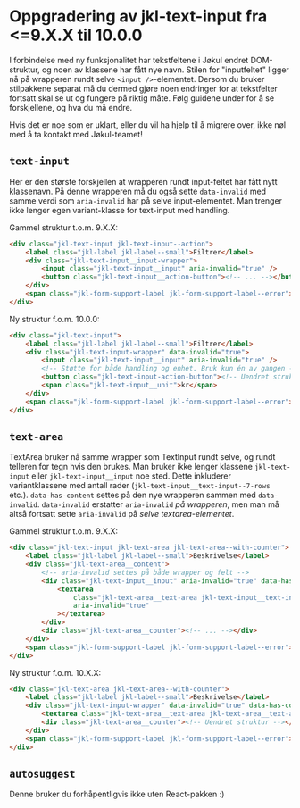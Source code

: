 # Oppgradering av jkl-text-input fra <=9.X.X til 10.0.0

I forbindelse med ny funksjonalitet har tekstfeltene i Jøkul endret DOM-struktur, og noen av klassene har fått nye navn. Stilen for "inputfeltet" ligger nå på wrapperen rundt selve `<input />`-elementet. Dersom du bruker stilpakkene separat må du dermed gjøre noen endringer for at tekstfelter fortsatt skal se ut og fungere på riktig måte. Følg guidene under for å se forskjellene, og hva du må endre.

Hvis det er noe som er uklart, eller du vil ha hjelp til å migrere over, ikke nøl med å ta kontakt med Jøkul-teamet!

## `text-input`

Her er den største forskjellen at wrapperen rundt input-feltet har fått nytt klassenavn. På denne wrapperen må du også sette `data-invalid` med samme verdi som `aria-invalid` har på selve input-elementet. Man trenger ikke lenger egen variant-klasse for text-input med handling.

Gammel struktur t.o.m. 9.X.X:

```html
<div class="jkl-text-input jkl-text-input--action">
    <label class="jkl-label jkl-label--small">Filtrer</label>
    <div class="jkl-text-input__input-wrapper">
        <input class="jkl-text-input__input" aria-invalid="true" />
        <button class="jkl-text-input__action-button"><!-- ... --></button>
    </div>
    <span class="jkl-form-support-label jkl-form-support-label--error">Feilmelding</span>
</div>
```

Ny struktur f.o.m. 10.0.0:

```html
<div class="jkl-text-input">
    <label class="jkl-label jkl-label--small">Filtrer</label>
    <div class="jkl-text-input-wrapper" data-invalid="true">
        <input class="jkl-text-input__input" aria-invalid="true" />
        <!-- Støtte for både handling og enhet. Bruk kun én av gangen -->
        <button class="jkl-text-input-action-button"><!-- Uendret struktur --></button>
        <span class="jkl-text-input__unit">kr</span>
    </div>
    <span class="jkl-form-support-label jkl-form-support-label--error">Feilmelding</span>
</div>
```

## `text-area`

TextArea bruker nå samme wrapper som TextInput rundt selve, og rundt telleren for tegn hvis den brukes. Man bruker ikke lenger klassene `jkl-text-input` eller `jkl-text-input__input` noe sted. Dette inkluderer variantklassene med antall rader (`jkl-text-input__text-input--7-rows` etc.). `data-has-content` settes på den nye wrapperen sammen med `data-invalid`. `data-invalid` erstatter `aria-invalid` _på wrapperen_, men man må altså fortsatt sette `aria-invalid` på _selve textarea-elementet_.

Gammel struktur t.o.m. 9.X.X:

```html
<div class="jkl-text-input jkl-text-area jkl-text-area--with-counter">
    <label class="jkl-label jkl-label--small">Beskrivelse</label>
    <div class="jkl-text-area__content">
        <!-- aria-invalid settes på både wrapper og felt -->
        <div class="jkl-text-input__input" aria-invalid="true" data-has-content="true">
            <textarea
                class="jkl-text-area__text-area jkl-text-input__text-input--7-rows"
                aria-invalid="true"
            ></textarea>
        </div>
        <div class="jkl-text-area__counter"><!-- ... --></div>
    </div>
    <span class="jkl-form-support-label jkl-form-support-label--error">Feilmelding</span>
</div>
```

Ny struktur f.o.m. 10.X.X:

```html
<div class="jkl-text-area jkl-text-area--with-counter">
    <label class="jkl-label jkl-label--small">Beskrivelse</label>
    <div class="jkl-text-input-wrapper" data-invalid="true" data-has-content="true">
        <textarea class="jkl-text-area__text-area jkl-text-area__text-area--7-rows" aria-invalid="true"></textarea>
        <div class="jkl-text-area__counter"><!-- Uendret struktur --></div>
    </div>
    <span class="jkl-form-support-label jkl-form-support-label--error">Feilmelding</span>
</div>
```

## `autosuggest`

Denne bruker du forhåpentligvis ikke uten React-pakken :)
